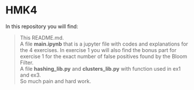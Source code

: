 # HMK4
In this repository you will find:
> This README.md. <br>
> A file **main.ipynb** that is a jupyter file with codes and explanations for the 4 exercises. In exercise 1 you will also find the bonus part for exercise 1 for the exact number of false positives found by the Bloom Filter.<br>
> A file **hashing_lib.py** and **clusters_lib.py** with function used in ex1 and ex3. <br>
> So much pain and hard work.
